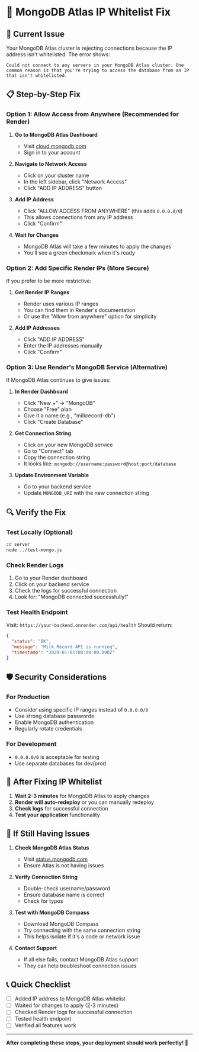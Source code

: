 # 🔧 MongoDB Atlas IP Whitelist Fix

## 🚨 Current Issue

Your MongoDB Atlas cluster is rejecting connections because the IP address isn't whitelisted. The error shows:

```
Could not connect to any servers in your MongoDB Atlas cluster. One common reason is that you're trying to access the database from an IP that isn't whitelisted.
```

## 📋 Step-by-Step Fix

### **Option 1: Allow Access from Anywhere (Recommended for Render)**

1. **Go to MongoDB Atlas Dashboard**

   - Visit [cloud.mongodb.com](https://cloud.mongodb.com)
   - Sign in to your account

2. **Navigate to Network Access**

   - Click on your cluster name
   - In the left sidebar, click "Network Access"
   - Click "ADD IP ADDRESS" button

3. **Add IP Address**

   - Click "ALLOW ACCESS FROM ANYWHERE" (this adds `0.0.0.0/0`)
   - This allows connections from any IP address
   - Click "Confirm"

4. **Wait for Changes**
   - MongoDB Atlas will take a few minutes to apply the changes
   - You'll see a green checkmark when it's ready

### **Option 2: Add Specific Render IPs (More Secure)**

If you prefer to be more restrictive:

1. **Get Render IP Ranges**

   - Render uses various IP ranges
   - You can find them in Render's documentation
   - Or use the "Allow from anywhere" option for simplicity

2. **Add IP Addresses**
   - Click "ADD IP ADDRESS"
   - Enter the IP addresses manually
   - Click "Confirm"

### **Option 3: Use Render's MongoDB Service (Alternative)**

If MongoDB Atlas continues to give issues:

1. **In Render Dashboard**

   - Click "New +" → "MongoDB"
   - Choose "Free" plan
   - Give it a name (e.g., "milkrecord-db")
   - Click "Create Database"

2. **Get Connection String**

   - Click on your new MongoDB service
   - Go to "Connect" tab
   - Copy the connection string
   - It looks like: `mongodb://username:password@host:port/database`

3. **Update Environment Variable**
   - Go to your backend service
   - Update `MONGODB_URI` with the new connection string

## 🔍 Verify the Fix

### **Test Locally (Optional)**

```bash
cd server
node ../test-mongo.js
```

### **Check Render Logs**

1. Go to your Render dashboard
2. Click on your backend service
3. Check the logs for successful connection
4. Look for: "MongoDB connected successfully!"

### **Test Health Endpoint**

Visit: `https://your-backend.onrender.com/api/health`
Should return:

```json
{
  "status": "OK",
  "message": "Milk Record API is running",
  "timestamp": "2024-01-01T00:00:00.000Z"
}
```

## 🛡️ Security Considerations

### **For Production**

- Consider using specific IP ranges instead of `0.0.0.0/0`
- Use strong database passwords
- Enable MongoDB authentication
- Regularly rotate credentials

### **For Development**

- `0.0.0.0/0` is acceptable for testing
- Use separate databases for dev/prod

## 🔄 After Fixing IP Whitelist

1. **Wait 2-3 minutes** for MongoDB Atlas to apply changes
2. **Render will auto-redeploy** or you can manually redeploy
3. **Check logs** for successful connection
4. **Test your application** functionality

## 🚨 If Still Having Issues

1. **Check MongoDB Atlas Status**

   - Visit [status.mongodb.com](https://status.mongodb.com)
   - Ensure Atlas is not having issues

2. **Verify Connection String**

   - Double-check username/password
   - Ensure database name is correct
   - Check for typos

3. **Test with MongoDB Compass**

   - Download MongoDB Compass
   - Try connecting with the same connection string
   - This helps isolate if it's a code or network issue

4. **Contact Support**
   - If all else fails, contact MongoDB Atlas support
   - They can help troubleshoot connection issues

## 📞 Quick Checklist

- [ ] Added IP address to MongoDB Atlas whitelist
- [ ] Waited for changes to apply (2-3 minutes)
- [ ] Checked Render logs for successful connection
- [ ] Tested health endpoint
- [ ] Verified all features work

---

**After completing these steps, your deployment should work perfectly! 🚀**
